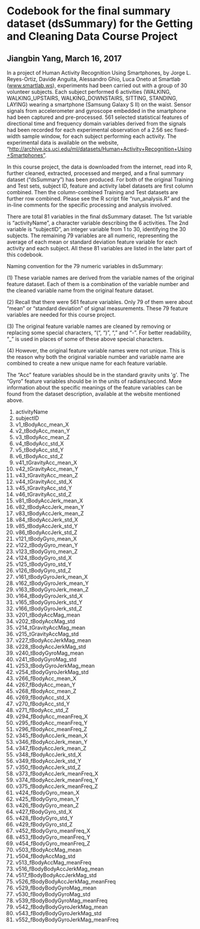 # Codebook for the final summary dataset (dsSummary) for the Getting and Cleaning Data Course Project

## Jiangbin Yang, March 16, 2017

In a project of Human Activity Recognition Using Smartphones, by Jorge L. Reyes-Ortiz, Davide Anguita, Alessandro Ghio, Luca Oneto at Smartlab (www.smartlab.ws), experiments had been carried out with a group of 30 volunteer subjects. Each subject performed 6 activities (WALKING, WALKING_UPSTAIRS, WALKING_DOWNSTAIRS, SITTING, STANDING, LAYING) wearing a smartphone (Samsung Galaxy S II) on the waist. Sensor signals from accelerometer and gyroscope embedded in the smartphone had been captured and pre-processed. 561 selected statistical features of directional time and frequency domain variables derived from the signals had been recorded for each experimental observation of a 2.56 sec fixed-width sample window, for each subject performing each activity. The experimental data is available on the website, “http://archive.ics.uci.edu/ml/datasets/Human+Activity+Recognition+Using+Smartphones”. 

In this course project, the data is downloaded from the internet, read into R, further cleaned, extracted, processed and merged, and a final summary dataset (“dsSummary”) has been produced. For both of the original Training and Test sets, subject ID, feature and activity label datasets are first column combined. Then the column-combined Training and Test datasets are further row combined. Please see the R script file “run_analysis.R” and the in-line comments for the specific processing and analysis involved. 

There are total 81 variables in the final dsSummary dataset. The 1st variable is “activityName”, a character variable describing the 6 activities. The 2nd variable is “subjectID”, an integer variable from 1 to 30, identifying the 30 subjects. The remaining 79 variables are all numeric, representing the average of each mean or standard deviation feature variable for each activity and each subject. All these 81 variables are listed in the later part of this codebook. 

Naming convention for the 79 numeric variables in dsSummary:

(1)	These variable names are derived from the variable names of the original feature dataset. Each of them is a combination of the variable number and the cleaned variable name from the original feature dataset. 

(2)	Recall that there were 561 feature variables. Only 79 of them were about “mean” or “standard deviation” of signal measurements. These 79 feature variables are needed for this course project. 

(3)	The original feature variable names are cleaned by removing or replacing some special characters, “(“, “)”, “,” and “-”. For better readability, “_” is used in places of some of these above special characters. 

(4)	However, the original feature variable names were not unique. This is the reason why both the original variable number and variable name are combined to create a new unique name for each feature variable.

The “Acc” feature variables should be in the standard gravity units 'g'. The “Gyro” feature variables should be in the units of radians/second. More information about the specific meanings of the feature variables can be found from the dataset description, available at the website mentioned above. 

1. activityName
2. subjectID
3. v1_tBodyAcc_mean_X
4. v2_tBodyAcc_mean_Y
5. v3_tBodyAcc_mean_Z
6. v4_tBodyAcc_std_X
7. v5_tBodyAcc_std_Y
8. v6_tBodyAcc_std_Z
9. v41_tGravityAcc_mean_X
10. v42_tGravityAcc_mean_Y
11. v43_tGravityAcc_mean_Z
12. v44_tGravityAcc_std_X
13. v45_tGravityAcc_std_Y
14. v46_tGravityAcc_std_Z
15. v81_tBodyAccJerk_mean_X
16. v82_tBodyAccJerk_mean_Y
17. v83_tBodyAccJerk_mean_Z
18. v84_tBodyAccJerk_std_X
19. v85_tBodyAccJerk_std_Y
20. v86_tBodyAccJerk_std_Z
21. v121_tBodyGyro_mean_X
22. v122_tBodyGyro_mean_Y
23. v123_tBodyGyro_mean_Z
24. v124_tBodyGyro_std_X
25. v125_tBodyGyro_std_Y
26. v126_tBodyGyro_std_Z
27. v161_tBodyGyroJerk_mean_X
28. v162_tBodyGyroJerk_mean_Y
29. v163_tBodyGyroJerk_mean_Z
30. v164_tBodyGyroJerk_std_X
31. v165_tBodyGyroJerk_std_Y
32. v166_tBodyGyroJerk_std_Z
33. v201_tBodyAccMag_mean
34. v202_tBodyAccMag_std
35. v214_tGravityAccMag_mean
36. v215_tGravityAccMag_std
37. v227_tBodyAccJerkMag_mean
38. v228_tBodyAccJerkMag_std
39. v240_tBodyGyroMag_mean
40. v241_tBodyGyroMag_std
41. v253_tBodyGyroJerkMag_mean
42. v254_tBodyGyroJerkMag_std
43. v266_fBodyAcc_mean_X
44. v267_fBodyAcc_mean_Y
45. v268_fBodyAcc_mean_Z
46. v269_fBodyAcc_std_X
47. v270_fBodyAcc_std_Y
48. v271_fBodyAcc_std_Z
49. v294_fBodyAcc_meanFreq_X
50. v295_fBodyAcc_meanFreq_Y
51. v296_fBodyAcc_meanFreq_Z
52. v345_fBodyAccJerk_mean_X
53. v346_fBodyAccJerk_mean_Y
54. v347_fBodyAccJerk_mean_Z
55. v348_fBodyAccJerk_std_X
56. v349_fBodyAccJerk_std_Y
57. v350_fBodyAccJerk_std_Z
58. v373_fBodyAccJerk_meanFreq_X
59. v374_fBodyAccJerk_meanFreq_Y
60. v375_fBodyAccJerk_meanFreq_Z
61. v424_fBodyGyro_mean_X
62. v425_fBodyGyro_mean_Y
63. v426_fBodyGyro_mean_Z
64. v427_fBodyGyro_std_X
65. v428_fBodyGyro_std_Y
66. v429_fBodyGyro_std_Z
67. v452_fBodyGyro_meanFreq_X
68. v453_fBodyGyro_meanFreq_Y
69. v454_fBodyGyro_meanFreq_Z
70. v503_fBodyAccMag_mean
71. v504_fBodyAccMag_std
72. v513_fBodyAccMag_meanFreq
73. v516_fBodyBodyAccJerkMag_mean
74. v517_fBodyBodyAccJerkMag_std
75. v526_fBodyBodyAccJerkMag_meanFreq
76. v529_fBodyBodyGyroMag_mean
77. v530_fBodyBodyGyroMag_std
78. v539_fBodyBodyGyroMag_meanFreq
79. v542_fBodyBodyGyroJerkMag_mean
80. v543_fBodyBodyGyroJerkMag_std
81. v552_fBodyBodyGyroJerkMag_meanFreq
